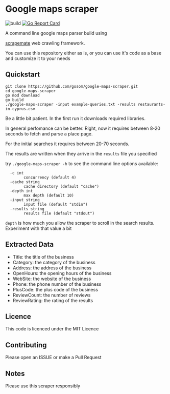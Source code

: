 # Google maps scraper
![build](https://github.com/gosom/google-maps-scraper/actions/workflows/build.yml/badge.svg)
[![Go Report Card](https://goreportcard.com/badge/github.com/gosom/google-maps-scraper)](https://goreportcard.com/report/github.com/gosom/google-maps-scraper)

A command line google maps parser build using 

[scrapemate](https://github.com/gosom/scrapemate) web crawling framework.

You can use this repository either as is, or you can use it's code as a base and
customize it to your needs

## Quickstart

```
git clone https://github.com/gosom/google-maps-scraper.git
cd google-maps-scraper
go mod download
go build
./google-maps-scraper -input example-queries.txt -results restaurants-in-cyprus.csv
```

Be a little bit patient. In the first run it downloads required libraries.

In general perfomance can be better. Right, now it requires between 8-20 seconds to fetch and parse 
a place page.

For the initial searches it requires between 20-70 seconds. 

The results are written when they arrive in the `results` file you specified

try `./google-maps-scraper -h` to see the command line options available:

```
  -c int
        concurrency (default 4)
  -cache string
        cache directory (default "cache")
  -depth int
        max depth (default 10)
  -input string
        input file (default "stdin")
  -results string
        results file (default "stdout")
```

`depth` is how much you allow the scraper to scroll in the search results. 
Experiment with that value a bit


## Extracted Data

- Title: the title of the business
- Category: the category of the business
- Address: the address of the business
- OpenHours: the opening hours of the business
- WebSite: the website of the business
- Phone: the phone number of the business
- PlusCode: the plus code of the business
- ReviewCount: the number of reviews
- ReviewRating: the rating of the results

## Licence

This code is licenced under the MIT Licence


## Contributing

Please open an ISSUE or make a Pull Request


## Notes

Please use this scraper responsibly

